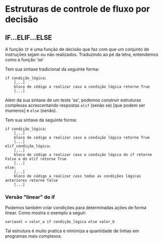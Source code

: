# Estruturas de controle de fluxo por decisão

## IF...ELIF...ELSE

A função ```IF``` é uma função de decisão que faz com que um conjunto de instruções sejam ou não realizados. Traduzindo ao pé da letra, entendemos como a função 'se'

Tem sua sintaxe tradicional da seguinte forma: 
```
if condição_lógica:
    [...]
    bloco de código a realizar caso a condição lógica retorne True
    [...]
```

Além da sua sintaxe de um teste 'se', podemos construir estruturas complexas acrescentando respostas `elif` (senão se) [que podem ser inumeros] e `else` (senão).

Tem sua sintaxe da seguinte forma:
```
if condição_lógica:
    [...]
    bloco de código a realizar caso a condição lógica retorne True
    [...]
elif condição_lógica:
    [...]
    bloco de código a realizar caso a condição lógica do if retorne False e do elif retorne True
    [...]
else:
    [...]
    bloco de código a realizar caso todas as condições lógicas anteriores retorne false
    [...]
```

### Versão "linear" do if

Podemos também criar condições para determinadas ações de forma linear. Como mostra o exemplo a seguir:
```
variavel = valor_a if condição_lógica else valor_b
```
Tal estrutura é muito pratica e minimiza a quantidade de linhas em programas mais complexos.